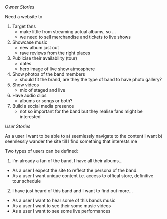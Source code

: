 *Owner Stories*

Need a website to 
1. Target fans
	- make little from streaming actual albums, so ...
	- we need to sell merchandise and tickets to live shows
2. Showcase music
	- new album just out
	- rave reviews from the right places
3. Publicise their availability (tour)
	- dates
	- hero image of live show atmosphere
4. Show photos of the band members
	- should fit the brand, are they the type of band to have photo gallery?
5. Show videos
	- mix of staged and live
6. Have audio clips
	- albums or songs or both?
7. Build a social media presence
	- not so important for the band but they realise fans might be interested 

*User Stories*

As a user I want to be able to 
 a) seemlessly navigate to the content I want
 b) seemlessly wander the site till I find something that interests me

Two types of users can be defined:

1. I’m already a fan of the band, I have all their albums…
 - As a user I expect the site to reflect the persona of the band.
 - As a user I want unique content i.e. access to offical store, definitive tour schedule 

2. I have just heard of this band and I want to find out more…
 - As a user I want to hear some of this bands music
 - As a user I want to see their some music videos
 - As a user I want to see some live performances


 